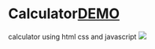 # Calculator[DEMO](https://vinita2000.github.io/Calculator/)
calculator using html css and javascript
![](images/wallpaper)
